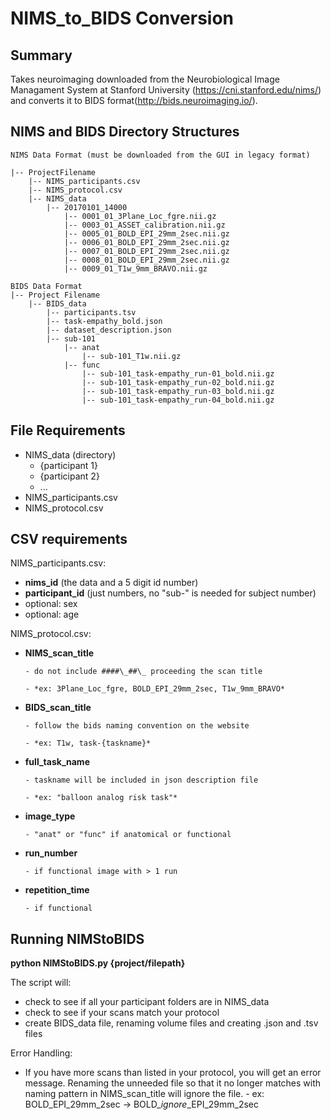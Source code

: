# NIMS_to_BIDS Conversion

## Summary

Takes neuroimaging downloaded from the Neurobiological Image Managament System at Stanford University (https://cni.stanford.edu/nims/) and converts it to BIDS format(http://bids.neuroimaging.io/). 

## NIMS and BIDS Directory Structures
```
NIMS Data Format (must be downloaded from the GUI in legacy format)

|-- ProjectFilename
    |-- NIMS_participants.csv
    |-- NIMS_protocol.csv
    |-- NIMS_data
        |-- 20170101_14000
            |-- 0001_01_3Plane_Loc_fgre.nii.gz
            |-- 0003_01_ASSET_calibration.nii.gz
            |-- 0005_01_BOLD_EPI_29mm_2sec.nii.gz
            |-- 0006_01_BOLD_EPI_29mm_2sec.nii.gz
            |-- 0007_01_BOLD_EPI_29mm_2sec.nii.gz
            |-- 0008_01_BOLD_EPI_29mm_2sec.nii.gz
            |-- 0009_01_T1w_9mm_BRAVO.nii.gz  
            
BIDS Data Format
|-- Project Filename
    |-- BIDS_data
        |-- participants.tsv
        |-- task-empathy_bold.json
        |-- dataset_description.json
        |-- sub-101
            |-- anat
                |-- sub-101_T1w.nii.gz
            |-- func
                |-- sub-101_task-empathy_run-01_bold.nii.gz
                |-- sub-101_task-empathy_run-02_bold.nii.gz
                |-- sub-101_task-empathy_run-03_bold.nii.gz
                |-- sub-101_task-empathy_run-04_bold.nii.gz
```


## File Requirements
* NIMS_data (directory)
    - {participant 1}
    - {participant 2}
    - ...
* NIMS_participants.csv
* NIMS_protocol.csv

## CSV requirements

NIMS_participants.csv: 
  * **nims_id** (the data and a 5 digit id number)
  * **participant_id** (just numbers, no "sub-" is needed for subject number)
  * optional: sex
  * optional: age
    
NIMS_protocol.csv:

  * **NIMS_scan_title**

        - do not include ####\_##\_ proceeding the scan title

        - *ex: 3Plane_Loc_fgre, BOLD_EPI_29mm_2sec, T1w_9mm_BRAVO*

  * **BIDS_scan_title** 

        - follow the bids naming convention on the website

        - *ex: T1w, task-{taskname}*

  * **full_task_name** 

        - taskname will be included in json description file

        - *ex: "balloon analog risk task"*

  * **image_type**

        - "anat" or "func" if anatomical or functional

  * **run_number** 

        - if functional image with > 1 run

  * **repetition_time**

        - if functional
 
## Running NIMStoBIDS
**python NIMStoBIDS.py {project/filepath}**

The script will:
  * check to see if all your participant folders are in NIMS_data
  * check to see if your scans match your protocol
  * create BIDS_data file, renaming volume files and creating .json and .tsv files
 
Error Handling: 
* If you have more scans than listed in your protocol, you will get an error message. Renaming the unneeded file so that it no longer matches with naming pattern in NIMS_scan_title will ignore the file.
        - ex: BOLD_EPI_29mm_2sec -> BOLD_*ignore*_EPI_29mm_2sec
  
